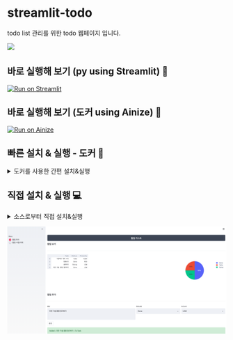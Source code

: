# streamlit-todo
todo list 관리를 위한 todo 웹페이지 입니다. 

![](https://img.shields.io/badge/python-3.6.1-blue)


## 바로 실행해 보기 (py using Streamlit) 🐹
[![Run on Streamlit](https://img.shields.io/badge/Run-STREAMLIT-green)](https://heewinkim-streamlit-todo-todo-xb11i5.streamlitapp.com/)

## 바로 실행해 보기 (도커 using Ainize) 🦊
[![Run on Ainize](https://ainize.ai/images/run_on_ainize_button.svg)](https://ainize.web.app/redirect?git_repo=https://github.com/heewinkim/streamlit-todo)


## 빠른 설치 & 실행 - 도커 🐳
<details>
<summary>도커를 사용한 간편 설치&실행</summary>
<p>

```sh
# 도커는 설치 되어있어야합니다. 원하는 포트를 지정하여 백그라운드로 실행합니다.
docker run -d -p 80:80 heewinkim/todoapp 
```

접속은 http://localhost

</p>
</details>


## 직접 설치 & 실행 💻

<details>
<summary>소스로부터 직접 설치&실행</summary>
<p>

```sh
# 파이썬은 사전에 설치되어있어야합니다(3.6)

https://github.com/heewinkim/streamlit-todo.git
cd streamlit-todo
pip3 install -r requirements.txt
```

### 사용 방법 (Example)

streamlit run todo.py {DB_PATH} --server.port=80

DB_PATH (생략가능): 
- DB가 저장될 경로입니다. 디렉토리가 없다면 자동생성되며 .db 파일포맷으로 지정해야합니다.

- server.port 옵션으로 원하는 포트를 설정하세요

#### example
1. foreground 실행 

  streamlit run todo.py
  
2. background 실행

  nohup streamlit run todo.py 1>todo.log 2>&1 & 

Tips
서버를 백그라운드에서 유지되도록 하고 싶다면
nohup streamlit run todo.py 1>todo.log 2>&1 & 
와 같이 nohup을 이용하시면 편합니다.

</p>
</details> 


![](./img.png)


